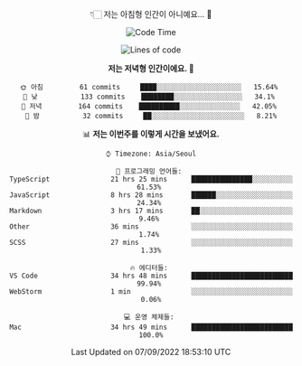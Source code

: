 <div align='center'>
 
👇🏻 저는 아침형 인간이 아니예요... 🙊
 
<!--START_SECTION:waka-->
![Code Time](http://img.shields.io/badge/Code%20Time-1%2C844%20hrs%2015%20mins-blue)

![Lines of code](https://img.shields.io/badge/%EC%A0%80%EB%8A%94%20%EC%97%AC%ED%83%9C%EA%B9%8C%EC%A7%80%20-288%20Thousand%20%EC%A4%84%EC%9D%98%20%EC%BD%94%EB%93%9C%EB%A5%BC%20%EC%9E%91%EC%84%B1%ED%96%88%EC%96%B4%EC%9A%94.-blue)

**저는 저녁형 인간이에요. 🦉** 

```text
🌞 아침         61 commits     ████░░░░░░░░░░░░░░░░░░░░░   15.64% 
🌆 낮　         133 commits    ████████░░░░░░░░░░░░░░░░░   34.1% 
🌃 저녁         164 commits    ██████████░░░░░░░░░░░░░░░   42.05% 
🌙 밤　         32 commits     ██░░░░░░░░░░░░░░░░░░░░░░░   8.21%

```


📊 **저는 이번주를 이렇게 시간을 보냈어요.** 

```text
⌚︎ Timezone: Asia/Seoul

💬 프로그래밍 언어들: 
TypeScript               21 hrs 25 mins      ███████████████░░░░░░░░░░   61.53% 
JavaScript               8 hrs 28 mins       ██████░░░░░░░░░░░░░░░░░░░   24.34% 
Markdown                 3 hrs 17 mins       ██░░░░░░░░░░░░░░░░░░░░░░░   9.46% 
Other                    36 mins             ░░░░░░░░░░░░░░░░░░░░░░░░░   1.74% 
SCSS                     27 mins             ░░░░░░░░░░░░░░░░░░░░░░░░░   1.33%

🔥 에디터들: 
VS Code                  34 hrs 48 mins      █████████████████████████   99.94% 
WebStorm                 1 min               ░░░░░░░░░░░░░░░░░░░░░░░░░   0.06%

💻 운영 체제들: 
Mac                      34 hrs 49 mins      █████████████████████████   100.0%

```


 Last Updated on 07/09/2022 18:53:10 UTC
<!--END_SECTION:waka-->
 </div>
<!---
Emewjin/Emewjin is a ✨ special ✨ repository because its `README.md` (this file) appears on your GitHub profile.
You can click the Preview link to take a look at your changes.
--->
